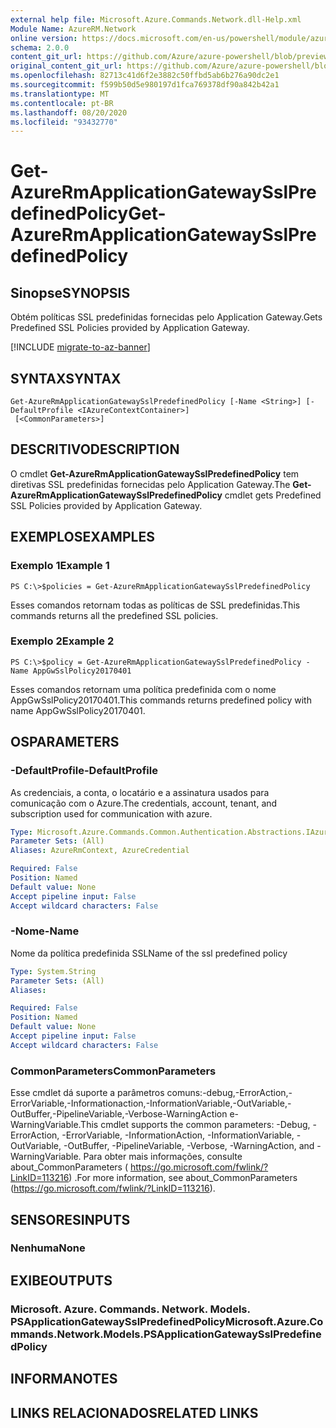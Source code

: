 ```yaml
---
external help file: Microsoft.Azure.Commands.Network.dll-Help.xml
Module Name: AzureRM.Network
online version: https://docs.microsoft.com/en-us/powershell/module/azurerm.network/get-azurermapplicationgatewaysslpredefinedpolicy
schema: 2.0.0
content_git_url: https://github.com/Azure/azure-powershell/blob/preview/src/ResourceManager/Network/Commands.Network/help/Get-AzureRmApplicationGatewaySslPredefinedPolicy.md
original_content_git_url: https://github.com/Azure/azure-powershell/blob/preview/src/ResourceManager/Network/Commands.Network/help/Get-AzureRmApplicationGatewaySslPredefinedPolicy.md
ms.openlocfilehash: 82713c41d6f2e3882c50ffbd5ab6b276a90dc2e1
ms.sourcegitcommit: f599b50d5e980197d1fca769378df90a842b42a1
ms.translationtype: MT
ms.contentlocale: pt-BR
ms.lasthandoff: 08/20/2020
ms.locfileid: "93432770"
---
```

# <span data-ttu-id="e192e-101">Get-AzureRmApplicationGatewaySslPredefinedPolicy</span><span class="sxs-lookup"><span data-stu-id="e192e-101">Get-AzureRmApplicationGatewaySslPredefinedPolicy</span></span>

## <span data-ttu-id="e192e-102">Sinopse</span><span class="sxs-lookup"><span data-stu-id="e192e-102">SYNOPSIS</span></span>
<span data-ttu-id="e192e-103">Obtém políticas SSL predefinidas fornecidas pelo Application Gateway.</span><span class="sxs-lookup"><span data-stu-id="e192e-103">Gets Predefined SSL Policies provided by Application Gateway.</span></span>

[!INCLUDE [migrate-to-az-banner](../../includes/migrate-to-az-banner.md)]

## <span data-ttu-id="e192e-104">SYNTAX</span><span class="sxs-lookup"><span data-stu-id="e192e-104">SYNTAX</span></span>

```
Get-AzureRmApplicationGatewaySslPredefinedPolicy [-Name <String>] [-DefaultProfile <IAzureContextContainer>]
 [<CommonParameters>]
```

## <span data-ttu-id="e192e-105">DESCRITIVO</span><span class="sxs-lookup"><span data-stu-id="e192e-105">DESCRIPTION</span></span>
<span data-ttu-id="e192e-106">O cmdlet **Get-AzureRmApplicationGatewaySslPredefinedPolicy** tem diretivas SSL predefinidas fornecidas pelo Application Gateway.</span><span class="sxs-lookup"><span data-stu-id="e192e-106">The **Get-AzureRmApplicationGatewaySslPredefinedPolicy** cmdlet gets Predefined SSL Policies provided by Application Gateway.</span></span>

## <span data-ttu-id="e192e-107">EXEMPLOS</span><span class="sxs-lookup"><span data-stu-id="e192e-107">EXAMPLES</span></span>

### <span data-ttu-id="e192e-108">Exemplo 1</span><span class="sxs-lookup"><span data-stu-id="e192e-108">Example 1</span></span>
```
PS C:\>$policies = Get-AzureRmApplicationGatewaySslPredefinedPolicy
```

<span data-ttu-id="e192e-109">Esses comandos retornam todas as políticas de SSL predefinidas.</span><span class="sxs-lookup"><span data-stu-id="e192e-109">This commands returns all the predefined SSL policies.</span></span>

### <span data-ttu-id="e192e-110">Exemplo 2</span><span class="sxs-lookup"><span data-stu-id="e192e-110">Example 2</span></span>
```
PS C:\>$policy = Get-AzureRmApplicationGatewaySslPredefinedPolicy -Name AppGwSslPolicy20170401
```

<span data-ttu-id="e192e-111">Esses comandos retornam uma política predefinida com o nome AppGwSslPolicy20170401.</span><span class="sxs-lookup"><span data-stu-id="e192e-111">This commands returns predefined policy with name AppGwSslPolicy20170401.</span></span>

## <span data-ttu-id="e192e-112">OS</span><span class="sxs-lookup"><span data-stu-id="e192e-112">PARAMETERS</span></span>

### <span data-ttu-id="e192e-113">-DefaultProfile</span><span class="sxs-lookup"><span data-stu-id="e192e-113">-DefaultProfile</span></span>
<span data-ttu-id="e192e-114">As credenciais, a conta, o locatário e a assinatura usados para comunicação com o Azure.</span><span class="sxs-lookup"><span data-stu-id="e192e-114">The credentials, account, tenant, and subscription used for communication with azure.</span></span>

```yaml
Type: Microsoft.Azure.Commands.Common.Authentication.Abstractions.IAzureContextContainer
Parameter Sets: (All)
Aliases: AzureRmContext, AzureCredential

Required: False
Position: Named
Default value: None
Accept pipeline input: False
Accept wildcard characters: False
```

### <span data-ttu-id="e192e-115">-Nome</span><span class="sxs-lookup"><span data-stu-id="e192e-115">-Name</span></span>
<span data-ttu-id="e192e-116">Nome da política predefinida SSL</span><span class="sxs-lookup"><span data-stu-id="e192e-116">Name of the ssl predefined policy</span></span>

```yaml
Type: System.String
Parameter Sets: (All)
Aliases:

Required: False
Position: Named
Default value: None
Accept pipeline input: False
Accept wildcard characters: False
```

### <span data-ttu-id="e192e-117">CommonParameters</span><span class="sxs-lookup"><span data-stu-id="e192e-117">CommonParameters</span></span>
<span data-ttu-id="e192e-118">Esse cmdlet dá suporte a parâmetros comuns:-debug,-ErrorAction,-ErrorVariable,-Informationaction,-InformationVariable,-OutVariable,-OutBuffer,-PipelineVariable,-Verbose-WarningAction e-WarningVariable.</span><span class="sxs-lookup"><span data-stu-id="e192e-118">This cmdlet supports the common parameters: -Debug, -ErrorAction, -ErrorVariable, -InformationAction, -InformationVariable, -OutVariable, -OutBuffer, -PipelineVariable, -Verbose, -WarningAction, and -WarningVariable.</span></span> <span data-ttu-id="e192e-119">Para obter mais informações, consulte about_CommonParameters ( https://go.microsoft.com/fwlink/?LinkID=113216) .</span><span class="sxs-lookup"><span data-stu-id="e192e-119">For more information, see about_CommonParameters (https://go.microsoft.com/fwlink/?LinkID=113216).</span></span>

## <span data-ttu-id="e192e-120">SENSORES</span><span class="sxs-lookup"><span data-stu-id="e192e-120">INPUTS</span></span>

### <span data-ttu-id="e192e-121">Nenhuma</span><span class="sxs-lookup"><span data-stu-id="e192e-121">None</span></span>

## <span data-ttu-id="e192e-122">EXIBE</span><span class="sxs-lookup"><span data-stu-id="e192e-122">OUTPUTS</span></span>

### <span data-ttu-id="e192e-123">Microsoft. Azure. Commands. Network. Models. PSApplicationGatewaySslPredefinedPolicy</span><span class="sxs-lookup"><span data-stu-id="e192e-123">Microsoft.Azure.Commands.Network.Models.PSApplicationGatewaySslPredefinedPolicy</span></span>

## <span data-ttu-id="e192e-124">INFORMA</span><span class="sxs-lookup"><span data-stu-id="e192e-124">NOTES</span></span>

## <span data-ttu-id="e192e-125">LINKS RELACIONADOS</span><span class="sxs-lookup"><span data-stu-id="e192e-125">RELATED LINKS</span></span>

